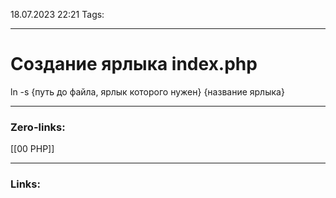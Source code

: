 18.07.2023 22:21
Tags:

---
# Создание ярлыка index.php
ln -s {путь до файла, ярлык которого нужен} {название ярлыка}

---
### Zero-links:
[[00 PHP]]

---
### Links:

